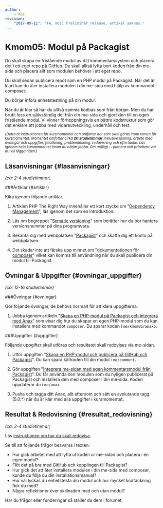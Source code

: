 ```yaml
---
author:
    - mos
revision:
    "2017-09-11": "(A, mos) Preliminär release, artikel saknas."
...
```

Kmom05: Modul på Packagist
==================================

Du skall skapa en fristående modul av ditt kommentarssystem och placera det i ett eget repo på GitHub. Du skall alltså lyfta bort koden från din me-sida och placera allt som modulen behöver i ett eget repo.

Du skall sedan publicera repot som en PHP modul på Packagist. När det är klart kan du åter installera modulen i din me-sida med hjälp av kommandot composer.

Du börjar införa enhetstestning på din modul.

När du är klar så har du alltså samma kodbas som från början. Men du har brutit loss en självständig del från din me-sida och gjort den till en egen fristående modul. Vi vinner förhoppningsvis en bättre kodstruktur som gör det enklare att jobba med vidareutveckling, underhåll och test.

<!--more-->
<!--st op-->



<small><i>(Detta är instruktionen för kursmomentet och omfattar det som skall göras inom ramen för kursmomentet. Momentet omfattar cirka **20 studietimmar** inklusive läsning, arbete med övningar och uppgifter, felsökning, problemlösning, redovisning och eftertanke. Läs igenom hela kursmomentet innan du börjar jobba. Om möjligt -- planera och prioritera var du vill lägga tiden.)</i></small>



Läsanvisningar  {#lasanvisningar}
---------------------------------

*(ca: 2-4 studietimmar)*



###Artiklar {#artiklar}

Kika igenom följande artiklar.

1. Artiklen PHP The Right Way innehåller ett kort stycke om "[Dependency Management](http://www.phptherightway.com/#dependency_management)", läs igenom det som en introduktion.

1. Läs om begreppet "[Sematic versioning](http://semver.org/)" som berättar hur du bör hantera versionsnummer på dina programvara.

1. Bekanta dig med webbplatsen "[Packagist](https://packagist.org/about)" och skaffa dig ett konto på webbplatsen.

1. Det skadar inte att färska upp minnet om "[dokumentationen för composer](https://getcomposer.org/doc/)" vilket kan komma till användning när du skall publicera din modul till Packagist.



<!--
###Videor {#videor}

Kika på följande videos.

1. Titta på seminariet?
-->



Övningar & Uppgifter  {#ovningar_uppgifter}
-------------------------------------------

*(ca: 12-16 studietimmar)*



###Övningar {#ovningar}

Gör följande övningar, de behövs normalt för att klara uppgifterna.

1. Jobba igenom artikeln "[Skapa en PHP-modul på Packagist och integrera med Anax](kunskap/skapa-en-php-modul-pa-packagist-och-integrera-med-anax)" som visar dig hur du skapar en egen PHP-modul som du kan installera med kommandot `composer`. Du sparar koden i `me/kmom05/anax5`.



###Uppgifter {#uppgifter}

Följande uppgifter skall utföras och resultatet skall redovisas via me-sidan.

1. Utför uppgiften "[Skapa en PHP-modul och publicera på GitHub och Packagist](uppgift/skapa-en-php-modul-och-publicera-pa-github-och-packagist)". Du kan spara källkoden till din modul i `me/comment`.

1. Gör uppgiften "[Integrera me-sidan med egen kommentarsmodul från Packagist](uppgift/integrera-me-sidan-med-egen-kommentarsmodul-fran-packagist)". Du får använda den modulen som du nyligen publicerat på Packagist och installera den med composer i din me-sida. Koden uppdaterar du i `me/anax`.

1. Pusha och tagga ditt Anax, allt eftersom och sätt en avslutande tagg (5.0.\*) när du är klar med alla uppgifter i kursmomentet.

<!--
1. Skriv gruppvis en artikel om ["Testdriven development (TDD)"](uppgift/skriv-artikel-om-tdd). Spara artikeln i din me-sida.
-->



Resultat & Redovisning  {#resultat_redovisning}
-----------------------------------------------

*(ca: 2-4 studietimmar)*

Läs [instruktionen om hur du skall redovisa](./../redovisa).

Se till att följande frågor besvaras i texten:

* Hur gick arbetet med att lyfta ut koden ur me-sidan och placera i en egen modul?
* Flöt det på bra med GitHub och kopplingen till Packagist?
* Hur gick det att åter installera modulen i din me-sida med composer, kunde du följa du din installationsmanual?
* Hur väl lyckas du enhetstesta din modul och hur mycket kodtäckning fick du med?
* Några reflektioner över skillnaden med och utan modul?

Har du frågor eller funderingar så ställer du dem i forumet.
